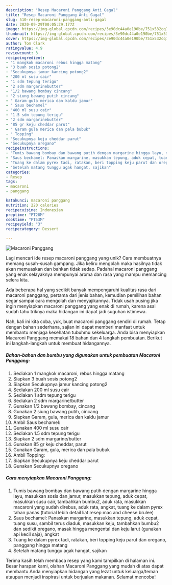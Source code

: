```yaml
---
description: "Resep Macaroni Panggang Anti Gagal"
title: "Resep Macaroni Panggang Anti Gagal"
slug: 510-resep-macaroni-panggang-anti-gagal
date: 2020-09-29T00:05:29.177Z
image: https://img-global.cpcdn.com/recipes/3e90dc44a0e190be/751x532cq70/macaroni-panggang-foto-resep-utama.jpg
thumbnail: https://img-global.cpcdn.com/recipes/3e90dc44a0e190be/751x532cq70/macaroni-panggang-foto-resep-utama.jpg
cover: https://img-global.cpcdn.com/recipes/3e90dc44a0e190be/751x532cq70/macaroni-panggang-foto-resep-utama.jpg
author: Tom Clark
ratingvalue: 4.9
reviewcount: 3
recipeingredient:
- "1 mangkok macaroni rebus hingga matang"
- "3 buah sosis potong2"
- "Secukupnya jamur kancing potong2"
- "200 ml susu cair"
- "1 sdm tepung terigu"
- "2 sdm margarinebutter"
- "1/2 bawang bombay cincang"
- "2 siung bawang putih cincang"
- " Garam gula merica dan kaldu jamur"
- " Saus bechamel"
- "400 ml susu cair"
- "1.5 sdm tepung terigu"
- "2 sdm margarinebutter"
- "85 gr keju cheddar parut"
- " Garam gula merica dan pala bubuk"
- " Topping"
- "Secukupnya keju cheddar parut"
- "Secukupnya oregano"
recipeinstructions:
- "Tumis bawang bombay dan bawang putih dengan margarine hingga layu, masukkan sosis dan jamur, masukkan tepung, aduk cepat, masukkan susu cair, tambahkan bumbu2, aduk rata, masukkan macaroni yang sudah direbus, aduk rata, angkat, tuang ke dalam pyrex tahan panas (tutorial lebih detail liat resep mac and cheese brulee)"
- "Saus bechamel: Panaskan margarine, masukkan tepung, aduk cepat, tuang susu, sambil terus diaduk, masukkan keju, tambahkan bumbu2 dan sedikit oregano, masak hingga mengental dan keju larut (gunakan api kecil saja), angkat"
- "Tuang ke dalam pyrex tadi, ratakan, beri topping keju parut dan oregano, panggang hingga matang"
- "Setelah matang tunggu agak hangat, sajikan"
categories:
- Resep
tags:
- macaroni
- panggang

katakunci: macaroni panggang 
nutrition: 220 calories
recipecuisine: Indonesian
preptime: "PT28M"
cooktime: "PT53M"
recipeyield: "3"
recipecategory: Dessert

---
```



![Macaroni Panggang](https://img-global.cpcdn.com/recipes/3e90dc44a0e190be/751x532cq70/macaroni-panggang-foto-resep-utama.jpg)

Lagi mencari ide resep macaroni panggang yang unik? Cara membuatnya memang susah-susah gampang. Jika keliru mengolah maka hasilnya tidak akan memuaskan dan bahkan tidak sedap. Padahal macaroni panggang yang enak selayaknya mempunyai aroma dan rasa yang mampu memancing selera kita.



Ada beberapa hal yang sedikit banyak mempengaruhi kualitas rasa dari macaroni panggang, pertama dari jenis bahan, kemudian pemilihan bahan segar sampai cara mengolah dan menyajikannya. Tidak usah pusing jika ingin menyiapkan macaroni panggang yang enak di rumah, karena asal sudah tahu triknya maka hidangan ini dapat jadi suguhan istimewa.


Nah, kali ini kita coba, yuk, buat macaroni panggang sendiri di rumah. Tetap dengan bahan sederhana, sajian ini dapat memberi manfaat untuk membantu menjaga kesehatan tubuhmu sekeluarga. Anda bisa menyiapkan Macaroni Panggang memakai 18 bahan dan 4 langkah pembuatan. Berikut ini langkah-langkah untuk membuat hidangannya.

<!--inarticleads1-->

##### Bahan-bahan dan bumbu yang digunakan untuk pembuatan Macaroni Panggang:

1. Sediakan 1 mangkok macaroni, rebus hingga matang
1. Siapkan 3 buah sosis potong2
1. Siapkan Secukupnya jamur kancing potong2
1. Sediakan 200 ml susu cair
1. Sediakan 1 sdm tepung terigu
1. Sediakan 2 sdm margarine/butter
1. Gunakan 1/2 bawang bombay, cincang
1. Gunakan 2 siung bawang putih, cincang
1. Siapkan  Garam, gula, merica dan kaldu jamur
1. Ambil  Saus bechamel:
1. Gunakan 400 ml susu cair
1. Sediakan 1.5 sdm tepung terigu
1. Siapkan 2 sdm margarine/butter
1. Gunakan 85 gr keju cheddar, parut
1. Gunakan  Garam, gula, merica dan pala bubuk
1. Ambil  Topping:
1. Siapkan Secukupnya keju cheddar parut
1. Gunakan Secukupnya oregano




<!--inarticleads2-->

##### Cara menyiapkan Macaroni Panggang:

1. Tumis bawang bombay dan bawang putih dengan margarine hingga layu, masukkan sosis dan jamur, masukkan tepung, aduk cepat, masukkan susu cair, tambahkan bumbu2, aduk rata, masukkan macaroni yang sudah direbus, aduk rata, angkat, tuang ke dalam pyrex tahan panas (tutorial lebih detail liat resep mac and cheese brulee)
1. Saus bechamel: Panaskan margarine, masukkan tepung, aduk cepat, tuang susu, sambil terus diaduk, masukkan keju, tambahkan bumbu2 dan sedikit oregano, masak hingga mengental dan keju larut (gunakan api kecil saja), angkat
1. Tuang ke dalam pyrex tadi, ratakan, beri topping keju parut dan oregano, panggang hingga matang
1. Setelah matang tunggu agak hangat, sajikan




Terima kasih telah membaca resep yang kami tampilkan di halaman ini. Besar harapan kami, olahan Macaroni Panggang yang mudah di atas dapat membantu Anda menyiapkan hidangan yang lezat untuk keluarga/teman ataupun menjadi inspirasi untuk berjualan makanan. Selamat mencoba!

